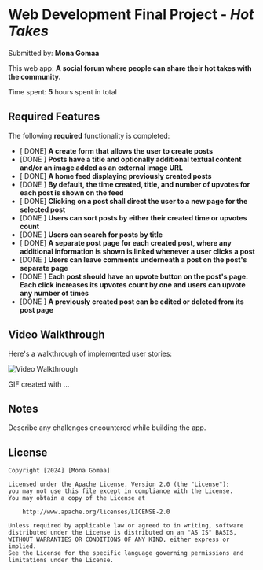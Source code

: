 # Web Development Final Project - *Hot Takes*

Submitted by: **Mona Gomaa**

This web app: **A social forum where people can share their hot takes with the community.**

Time spent: **5** hours spent in total

## Required Features

The following **required** functionality is completed:

- [ DONE] **A create form that allows the user to create posts**
- [DONE ] **Posts have a title and optionally additional textual content and/or an image added as an external image URL**
- [ DONE] **A home feed displaying previously created posts**
- [DONE ] **By default, the time created, title, and number of upvotes for each post is shown on the feed**
- [ DONE] **Clicking on a post shall direct the user to a new page for the selected post**
- [DONE ] **Users can sort posts by either their created time or upvotes count**
- [DONE ] **Users can search for posts by title**
- [ DONE] **A separate post page for each created post, where any additional information is shown is linked whenever a user clicks a post**
- [DONE ] **Users can leave comments underneath a post on the post's separate page**
- [DONE ] **Each post should have an upvote button on the post's page. Each click increases its upvotes count by one and users can upvote any number of times**
- [DONE ] **A previously created post can be edited or deleted from its post page**



## Video Walkthrough

Here's a walkthrough of implemented user stories:

<img src='http://i.imgur.com/link/to/your/gif/file.gif' title='Video Walkthrough' width='' alt='Video Walkthrough' />

<!-- Replace this with whatever GIF tool you used! -->
GIF created with ...  
<!-- Recommended tools:
[Kap](https://getkap.co/) for macOS
[ScreenToGif](https://www.screentogif.com/) for Windows
[peek](https://github.com/phw/peek) for Linux. -->

## Notes

Describe any challenges encountered while building the app.

## License

    Copyright [2024] [Mona Gomaa]

    Licensed under the Apache License, Version 2.0 (the "License");
    you may not use this file except in compliance with the License.
    You may obtain a copy of the License at

        http://www.apache.org/licenses/LICENSE-2.0

    Unless required by applicable law or agreed to in writing, software
    distributed under the License is distributed on an "AS IS" BASIS,
    WITHOUT WARRANTIES OR CONDITIONS OF ANY KIND, either express or implied.
    See the License for the specific language governing permissions and
    limitations under the License.
